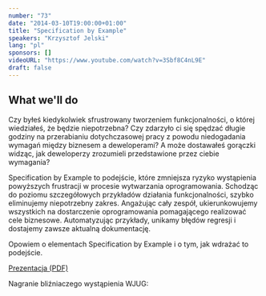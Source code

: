 ```yaml
---
number: "73"
date: "2014-03-10T19:00:00+01:00"
title: "Specification by Example"
speakers: "Krzysztof Jelski"
lang: "pl"
sponsors: []
videoURL: "https://www.youtube.com/watch?v=3Sbf8C4nL9E"
draft: false
---
```


## What we'll do

Czy byłeś kiedykolwiek sfrustrowany tworzeniem funkcjonalności, o której wiedziałeś, że będzie niepotrzebna? Czy zdarzyło ci się spędzać długie godziny na przerabianiu dotychczasowej pracy z powodu niedogadania wymagań między biznesem a deweloperami? A może dostawałeś gorączki widząc, jak deweloperzy zrozumieli przedstawione przez ciebie wymagania?

Specification by Example to podejście, które zmniejsza ryzyko wystąpienia powyższych frustracji w procesie wytwarzania oprogramowania. Schodząc do poziomu szczegółowych przykładów działania funkcjonalności, szybko eliminujemy niepotrzebny zakres. Angażując cały zespół, ukierunkowujemy wszystkich na dostarczenie oprogramowania pomagającego realizować cele biznesowe. Automatyzując przykłady, unikamy błędów regresji i dostajemy zawsze aktualną dokumentację.

Opowiem o elementach Specification by Example i o tym, jak wdrażać to podejście.

<a href="Agile Warsaw - Specification by Example.pdf">Prezentacja (PDF)</a>

Nagranie bliźniaczego wystąpienia WJUG:
